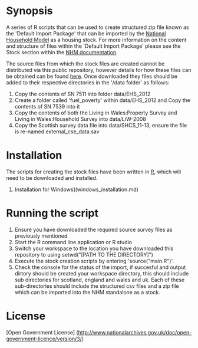 # Synopsis
A series of R scripts that can be used to create structured zip file known as the 'Default Import Package' that can be imported by the [National Household Model](https://github.com/cse-bristol/national-household-model-standalone) as a housing stock. For more information on the content and structure of files within the 'Default Import Package' please see the Stock section within the [NHM documentation](https://github.com/cse-bristol/national-household-model-documentation/releases).

The source files from which the stock files are created cannot be distributed via this public repository, however details for how these files can be obtained can be found [here](accessing_housing_stock_data.md). Once downloaded they files should be added to their respective directories in the '/data folder' as follows:

1. Copy the contents of SN 7511 into folder data/EHS_2012
2. Create a folder called 'fuel_poverty' within data/EHS_2012 and  Copy the contents of SN 7539 into it
3. Copy the contents of both the Living in Wales:Property Survey and Living in Wales:Household Survey into data/LiW-2008
4. Copy the Scottish survey data file into data/SHCS_11-13, ensure the file is re-named external_cse_data.sav

# Installation
The scripts for creating the stock files have been written in [R](https://cran.r-project.org/), which will need to be downloaded and installed.

1. Installation for Windows](windows_installation.md)

# Running the script
1. Ensure you have downloaded the required source survey files as previously mentioned.
2. Start the R command line application or R studio
3. Switch your workspace to the location you have downloaded this repository to using setwd("[PATH TO THE DIRECTORY]")
4. Execute the stock creation scripts by entering 'source("main.R")'.
5. Check the console for the status of the import, if succesful and output dirtory should be created your workspace directory, this should include sub directories for scotland, england and wales and uk. Each of these sub-directories should include the structured csv files and a zip file which can be imported into the NHM standalone as a stock.

# License
[Open Government License] (http://www.nationalarchives.gov.uk/doc/open-government-licence/version/3/)
